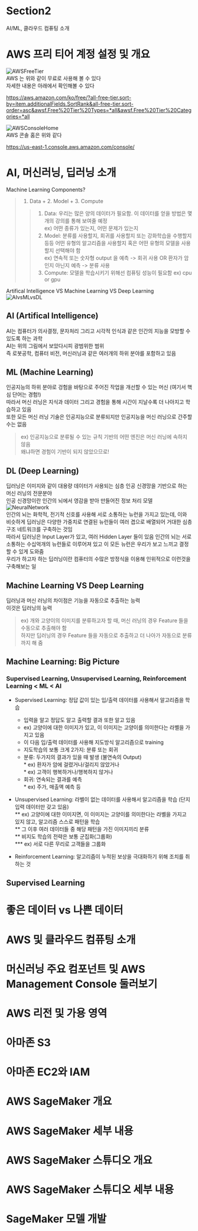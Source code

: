 # Section2
AI/ML, 클라우드 컴퓨팅 소개   
   
   

# AWS 프리 티어 계정 설정 및 개요
![AWSFreeTier](./img/AWSFreeTier.PNG)   
AWS 는 위와 같이 무료로 사용해 볼 수 있다   
자세한 내용은 아래에서 확인해볼 수 있다   
   
   
https://aws.amazon.com/ko/free/?all-free-tier.sort-by=item.additionalFields.SortRank&all-free-tier.sort-order=asc&awsf.Free%20Tier%20Types=*all&awsf.Free%20Tier%20Categories=*all   
   
   
![AWSConsoleHome](./img/AWSConsoleHome.PNG)   
AWS 콘솔 홈은 위와 같다   
   
https://us-east-1.console.aws.amazon.com/console/   
   
   
   
# AI, 머신러닝, 딥러닝 소개
Machine Learning Components?   
> 1. Data + 2. Model + 3. Compute   
>> 1. Data: 우리는 많은 양의 데이터가 필요함. 이 데이터를 얻을 방법은 몇개의 강의를 통해 보여줄 예정   
>> ex) 어떤 종류가 있는지, 어떤 문제가 있는지   
>> 2. Model: 분류를 사용할지, 회귀를 사용할지 또는 강화학습을 수행할지 등등 어떤 유형의 알고리즘을 사용할지 혹은 어떤 유형의 모델을 사용할지 선택해야 함   
>> ex) 연속적 또는 숫자형 output 을 예측 -> 회귀 사용 OR 환자가 암인지 아닌지 예측 -> 분류 사용   
>> 3. Compute: 모델을 학습시키기 위해선 컴퓨팅 성능이 필요함 ex) cpu or gpu   
   
   
Artifical Intelligence VS Machine Learning VS Deep Learning   
![AIvsMLvsDL](./img/AIvsMLvsDL.png)   
## AI (Artifical Intelligence)
AI는 컴퓨터가 의사결정, 문자처리 그리고 시각적 인식과 같은 인간의 지능을 모방할 수 있도록 하는 과학   
AI는 위의 그림에서 보았다시피 광범위한 범위   
즉 로봇공학, 컴퓨터 비전, 머신러닝과 같은 여러개의 하위 분야를 포함하고 있음   
   
   
## ML (Machine Learning)
인공지능의 하위 분야로 겅험을 바탕으로 주어진 작업을 개선할 수 있는 머신 (여기서 핵심 단어는 경험!)   
따라서 머신 러닝은 지식과 데이터 그리고 경험을 통해 시간이 지날수록 더 나아지고 학습하고 있음   
또한 모든 머신 러닝 기술은 인공지능으로 분류되지만 인공지능을 머신 러닝으로 간주할 수는 없음   
> ex) 인공지능으로 분류될 수 있는 규칙 기반의 어떤 엔진은 머신 러닝에 속하지 않음   
> 왜냐하면 경험이 기반이 되지 않았으므로!   

## DL (Deep Learning)
딥러닝은 이미지와 같이 대용량 데이터가 사용되는 심층 인공 신경망을 기반으로 하는 머신 러닝의 전문분야   
인공 신경망이란 인간의 뇌에서 영감을 받아 만들어진 정보 처리 모델   
![NeuralNetwork](./img/NeuralNetwork.png)   
인간의 뇌는 화학적, 전기적 신호를 사용해 서로 소통하는 뉴런을 가지고 있는데, 이와 비슷하게 딥러닝은 다양한 가중치로 연결된 뉴런들이 여러 겹으로 배열되어 거대한 심층 구조 네트워크를 구축하는 것임   
따라서 딥러닝은 Input Layer가 있고, 여러 Hidden Layer 들이 있음
인간의 뇌는 서로 소통하는 수십억개의 뉴런들로 이루어져 있고 이 모든 뉴런은 우리가 보고 느끼고 결정할 수 있게 도와줌   
우리가 하고자 하는 딥러닝이란 컴퓨터의 수많은 방정식을 이용해 인위적으로 이런것을 구축해보는 일   
   
   
## Machine Learning VS Deep Learning
딥러닝과 머신 러닝의 차이점은 기능을 자동으로 추출하는 능력   
이것은 딥러닝의 능력   
> ex) 개와 고양이의 이미지를 분류하고자 할 때, 머신 러닝의 경우 Feature 들을 수동으로 추출해야 함   
> 하지만 딥러닝의 경우 Feature 들을 자동으로 추출하고 더 나아가 자동으로 분류까지 해 줌   
    
   
## Machine Learning: Big Picture
### Supervised Learning, Unsupervised Learning, Reinforcement Learning < ML < AI   
   
* Supervised Learning: 정답 값이 있는 입/출력 데이터를 사용해서 알고리즘을 학습   
    * 입력을 알고 정답도 알고 출력할 결과 또한 알고 있음   
    * ex) 고양이에 대한 이미지가 있고, 이 이미지는 고양이를 의미한다는 라벨을 가지고 있음   
    * 이 다음 입/출력 데이터를 사용해 지도방식 알고리즘으로 training   
    * 지도학습의 보통 크게 2가지: 분류 또는 회귀   
     * 분류: 두가지의 결과가 있을 때 발생 (불연속의 Output)   
      * ex) 환자가 암에 걸렸거나/걸리지 않았거나   
      * ex) 고객이 행복하거나/행복하지 않거나   
     * 회귀: 연속되는 결과를 예측   
      * ex) 주가, 매출액 예측 등   
   
* Unsupervised Learning: 라벨이 없는 데이터를 사용해서 알고리즘을 학습 (단지 입력 데이터만 갖고 있음)      
** ex) 고양이에 대한 이미지면, 이 이미지는 고양이를 의미한다는 라벨을 가지고 있지 않고, 알고리즘 스스로 패턴을 학습   
** 그 이후 여러 데이터들 중 해당 패턴을 가진 이미지끼리 분류      
** 비지도 학습의 전략은 보통 군집화(그룹화)   
*** ex) 서로 다른 무리로 고객들을 그룹화
   
* Reinforcement Learning: 알고리즘이 누적된 보상을 극대화하기 위해 조치를 취하는 것   
   

## Supervised Learning


# 좋은 데이터 vs 나쁜 데이터
   
   
# AWS 및 클라우드 컴퓨팅 소개
   
   
# 머신러닝 주요 컴포넌트 및 AWS Management Console 둘러보기
   
   
# AWS 리전 및 가용 영역
   
   
# 아마존 S3
   
   
# 아마존 EC2와 IAM
   
   
# AWS SageMaker 개요
   
   
# AWS SageMaker 세부 내용
   
   
# AWS SageMaker 스튜디오 개요
   
   
# AWS SageMaker 스튜디오 세부 내용
   
   
# SageMaker 모델 개발
